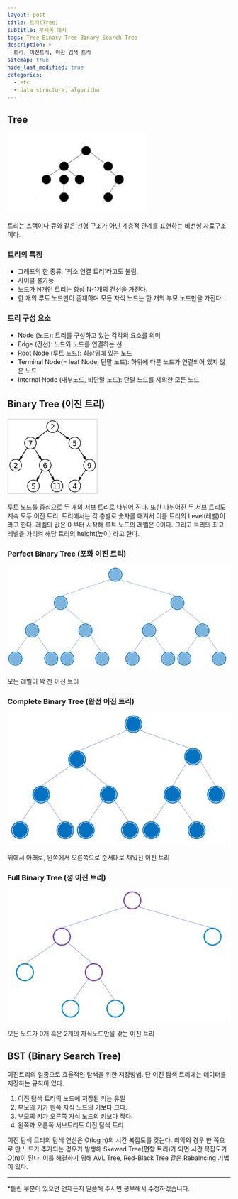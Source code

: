 ```yaml
---
layout: post
title: 트리(Tree)
subtitle: 부제목 예시
tags: Tree Binary-Tree Binary-Search-Tree
description: >
  트리, 이진트리, 이진 검색 트리
sitemap: true
hide_last_modified: true
categories:
  - etc
  - data structure, algorithm
---
```


## Tree

![](/assets//img/blog/etc/data%20structure%26algorithm/t_2.PNG)

트리는 스택이나 큐와 같은 선형 구조가 아닌 계층적 관계를 표현하는 비선형 자료구조이다.

### 트리의 특징
- 그래프의 한 종류. '최소 연결 트리'라고도 불림.
- 사이클 불가능
- 노드가 N개인 트리는 항상 N-1개의 간선을 가진다.
- 한 개의 루트 노드만이 존재하며 모든 자식 노드는 한 개의 부모 노드만을 가진다.

### 트리 구성 요소
- Node (노드): 트리를 구성하고 있는 각각의 요소를 의미
- Edge (간선): 노드와 노드를 연결하는 선
- Root Node (루트 노드): 최상위에 있는 노드
- Terminal Node(= leaf Node, 단말 노드): 하위에 다른 노드가 연결되어 있지 않은 노드
- Internal Node (내부노드, 비단말 노드): 단말 노드를 제외한 모든 노드

## Binary Tree (이진 트리)

![](/assets//img/blog/etc/data%20structure%26algorithm/t_1.PNG)

루트 노드를 중심으로 두 개의 서브 트리로 나뉘어 진다. 또한 나뉘어진 두 서브 트리도 계속 모두 이진 트리. 트리에서는 각 층별로 숫자를 매겨서 이를 트리의 Level(레벨)이라고 한다. 레벨의 값은 0 부터 시작해 루트 노드의 레벨은 0이다. 그리고 트리의 최고 레벨을 가리켜 해당 트리의 height(높이) 라고 한다.

### Perfect Binary Tree (포화 이진 트리)
![](/assets//img/blog/etc/data%20structure%26algorithm/t_4.PNG)

모든 레벨이 꽉 찬 이진 트리

### Complete Binary Tree (완전 이진 트리)

![](/assets//img/blog/etc/data%20structure%26algorithm/t_5.PNG)

위에서 아래로, 왼쪽에서 오른쪽으로 순서대로 채워진 이진 트리

### Full Binary Tree (정 이진 트리)

![](/assets//img/blog/etc/data%20structure%26algorithm/t_3.PNG)

모든 노드가 0개 혹은 2개의 자식노드만을 갖는 이진 트리

## BST (Binary Search Tree)
이진트리의 일종으로 효율적인 탐색을 위한 저장방법. 단 이진 탐색 트리에는 데이터를 저장하는 규칙이 있다.
1. 이진 탐색 트리의 노드에 저장된 키는 유일
2. 부모의 키가 왼쪽 자식 노드의 키보다 크다.
3. 부모의 키가 오른쪽 자식 노드의 키보다 작다.
4. 왼쪽과 오른쪽 서브트리도 이진 탐색 트리

이진 탐색 트리의 탐색 연산은 O(log n)의 시간 복잡도를 갖는다. 최악의 경우 한 쪽으로 만 노드가 추가되는 경우가 발생해 Skewed Tree(편향 트리)가 되면 시간 복잡도가 O(n)이 된다. 이를 해결하기 위해 AVL Tree, Red-Black Tree 같은 Rebalncing 기법이 있다.

---
*틀린 부분이 있으면 언제든지 말씀해 주시면 공부해서 수정하겠습니다.